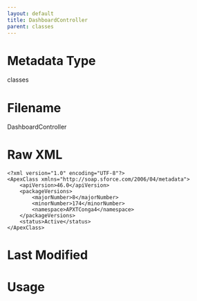 ```yaml
---
layout: default
title: DashboardController
parent: classes
---
```

# Metadata Type
classes


# Filename 
DashboardController


# Raw XML
```
<?xml version="1.0" encoding="UTF-8"?>
<ApexClass xmlns="http://soap.sforce.com/2006/04/metadata">
    <apiVersion>46.0</apiVersion>
    <packageVersions>
        <majorNumber>8</majorNumber>
        <minorNumber>174</minorNumber>
        <namespace>APXTConga4</namespace>
    </packageVersions>
    <status>Active</status>
</ApexClass>
```


# Last Modified


# Usage
